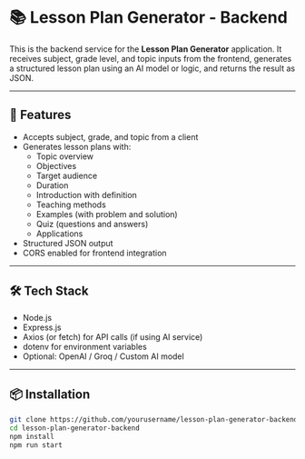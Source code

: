 # 📚 Lesson Plan Generator - Backend

This is the backend service for the **Lesson Plan Generator** application. It receives subject, grade level, and topic inputs from the frontend, generates a structured lesson plan using an AI model or logic, and returns the result as JSON.

---

## 🚀 Features

- Accepts subject, grade, and topic from a client
- Generates lesson plans with:
  - Topic overview
  - Objectives
  - Target audience
  - Duration
  - Introduction with definition
  - Teaching methods
  - Examples (with problem and solution)
  - Quiz (questions and answers)
  - Applications
- Structured JSON output
- CORS enabled for frontend integration

---

## 🛠️ Tech Stack

- Node.js
- Express.js
- Axios (or fetch) for API calls (if using AI service)
- dotenv for environment variables
- Optional: OpenAI / Groq / Custom AI model

---

## 📦 Installation

```bash
git clone https://github.com/yourusername/lesson-plan-generator-backend.git
cd lesson-plan-generator-backend
npm install
npm run start
